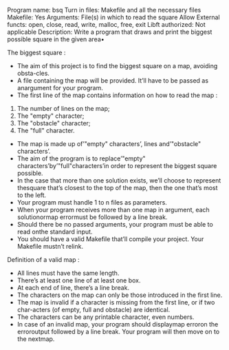 Program name: bsq
Turn in files: Makefile and all the necessary files
Makefile: Yes
Arguments: File(s) in which to read the square
Allow External functs: open, close, read, write, malloc, free, exit
Libft authorized: Not applicable
Description: Write a program that draws and print the biggest possible square in the given area•

The biggest square :
- The aim of this project is to find the biggest square on a map, avoiding obsta-cles.
- A file containing the map will be provided.  It’ll have to be passed as anargument for your program.
- The first line of the map contains information on how to read the map :
1. The number of lines on the map;
2. The "empty" character;
3. The "obstacle" character;
4. The "full" character.
- The map is made up of’"empty" characters’, lines and’"obstacle" characters’.
- The aim of the program is to replace’"empty" characters’by’"full"characters’in order to represent the biggest square possible.
- In the case that more than one solution exists, we’ll choose to represent thesquare that’s closest to the top of the map, then the one that’s most to the left.
- Your program must handle 1 to n files as parameters.
- When your program receives more than one map in argument, each solutionormap errormust be followed by a line break.
- Should there be no passed arguments, your program must be able to read onthe standard input.
- You should have a valid Makefile that’ll compile your project. Your Makefile mustn’t relink.

Definition of a valid map :
- All lines must have the same length.
- There’s at least one line of at least one box.
- At each end of line, there’s a line break.
- The characters on the map can only be those introduced in the first line.
- The map is invalid if a character is missing from the first line, or if two char-acters (of empty, full and obstacle) are identical.
- The characters can be any printable character, even numbers.
- In case of an invalid map, your program should displaymap erroron the erroroutput followed by a line break. Your program will then move on to the nextmap.